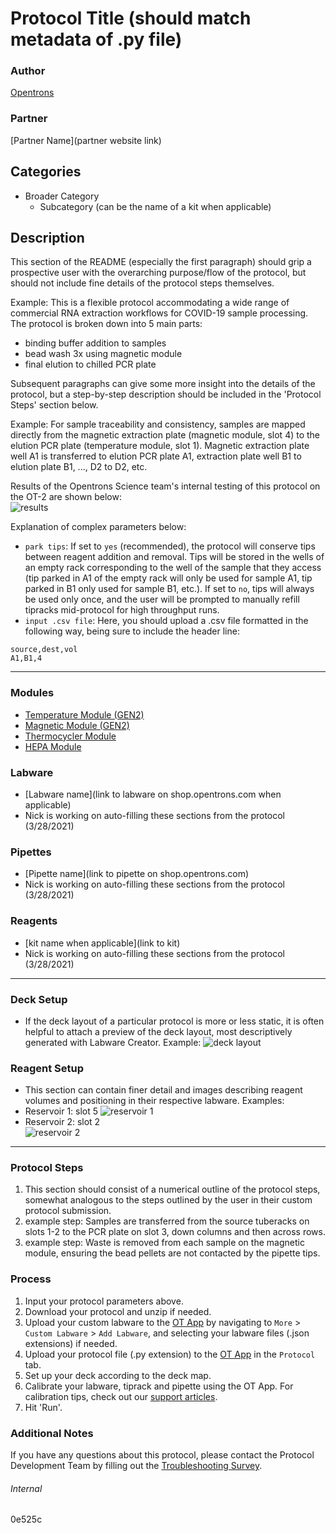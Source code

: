 # Protocol Title (should match metadata of .py file)

### Author
[Opentrons](https://opentrons.com/)

### Partner
[Partner Name](partner website link)

## Categories
* Broader Category
	* Subcategory (can be the name of a kit when applicable)

## Description
This section of the README (especially the first paragraph) should grip a prospective user with the overarching purpose/flow of the protocol, but should not include fine details of the protocol steps themselves.

Example: This is a flexible protocol accommodating a wide range of commercial RNA extraction workflows for COVID-19 sample processing. The protocol is broken down into 5 main parts:
* binding buffer addition to samples
* bead wash 3x using magnetic module
* final elution to chilled PCR plate

Subsequent paragraphs can give some more insight into the details of the protocol, but a step-by-step description should be included in the 'Protocol Steps' section below.

Example: For sample traceability and consistency, samples are mapped directly from the magnetic extraction plate (magnetic module, slot 4) to the elution PCR plate (temperature module, slot 1). Magnetic extraction plate well A1 is transferred to elution PCR plate A1, extraction plate well B1 to elution plate B1, ..., D2 to D2, etc.

Results of the Opentrons Science team's internal testing of this protocol on the OT-2 are shown below:  
![results](link_to_results.png)

Explanation of complex parameters below:
* `park tips`: If set to `yes` (recommended), the protocol will conserve tips between reagent addition and removal. Tips will be stored in the wells of an empty rack corresponding to the well of the sample that they access (tip parked in A1 of the empty rack will only be used for sample A1, tip parked in B1 only used for sample B1, etc.). If set to `no`, tips will always be used only once, and the user will be prompted to manually refill tipracks mid-protocol for high throughput runs.
* `input .csv file`: Here, you should upload a .csv file formatted in the following way, being sure to include the header line:
```
source,dest,vol
A1,B1,4
```

---

### Modules
* [Temperature Module (GEN2)](https://shop.opentrons.com/collections/hardware-modules/products/tempdeck)
* [Magnetic Module (GEN2)](https://shop.opentrons.com/collections/hardware-modules/products/magdeck)
* [Thermocycler Module](https://shop.opentrons.com/collections/hardware-modules/products/thermocycler-module)
* [HEPA Module](https://shop.opentrons.com/collections/hardware-modules/products/hepa-module)

### Labware
* [Labware name](link to labware on shop.opentrons.com when applicable)
* Nick is working on auto-filling these sections from the protocol (3/28/2021)

### Pipettes
* [Pipette name](link to pipette on shop.opentrons.com)
* Nick is working on auto-filling these sections from the protocol (3/28/2021)

### Reagents
* [kit name when applicable](link to kit)
* Nick is working on auto-filling these sections from the protocol (3/28/2021)

---

### Deck Setup
* If the deck layout of a particular protocol is more or less static, it is often helpful to attach a preview of the deck layout, most descriptively generated with Labware Creator. Example:
![deck layout](https://opentrons-protocol-library-website.s3.amazonaws.com/custom-README-images/bc-rnadvance-viral/Screen+Shot+2021-02-23+at+2.47.23+PM.png)

### Reagent Setup
* This section can contain finer detail and images describing reagent volumes and positioning in their respective labware. Examples:
* Reservoir 1: slot 5
![reservoir 1](https://opentrons-protocol-library-website.s3.amazonaws.com/custom-README-images/1ccd23/res1_v2.png)
* Reservoir 2: slot 2  
![reservoir 2](https://opentrons-protocol-library-website.s3.amazonaws.com/custom-README-images/1ccd23/res2.png)

---

### Protocol Steps
1. This section should consist of a numerical outline of the protocol steps, somewhat analogous to the steps outlined by the user in their custom protocol submission.
2. example step: Samples are transferred from the source tuberacks on slots 1-2 to the PCR plate on slot 3, down columns and then across rows.
3. example step: Waste is removed from each sample on the magnetic module, ensuring the bead pellets are not contacted by the pipette tips.

### Process
1. Input your protocol parameters above.
2. Download your protocol and unzip if needed.
3. Upload your custom labware to the [OT App](https://opentrons.com/ot-app) by navigating to `More` > `Custom Labware` > `Add Labware`, and selecting your labware files (.json extensions) if needed.
4. Upload your protocol file (.py extension) to the [OT App](https://opentrons.com/ot-app) in the `Protocol` tab.
5. Set up your deck according to the deck map.
6. Calibrate your labware, tiprack and pipette using the OT App. For calibration tips, check out our [support articles](https://support.opentrons.com/en/collections/1559720-guide-for-getting-started-with-the-ot-2).
7. Hit 'Run'.

### Additional Notes
If you have any questions about this protocol, please contact the Protocol Development Team by filling out the [Troubleshooting Survey](https://protocol-troubleshooting.paperform.co/).

###### Internal
0e525c